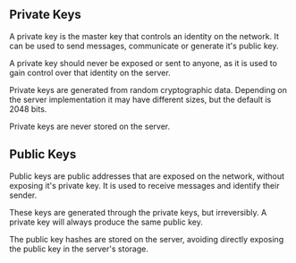 ## Private Keys

A private key is the master key that controls an identity on the network. It can be used to send messages, communicate or generate it's public key.

A private key should never be exposed or sent to anyone, as it is used to gain control over that identity on the server.

Private keys are generated from random cryptographic data. Depending on the server implementation it may have different sizes, but the default is 2048 bits.

Private keys are never stored on the server.

## Public Keys

Public keys are public addresses that are exposed on the network, without exposing it's private key. It is used to receive messages and identify their sender.

These keys are generated through the private keys, but irreversibly. A private key will always produce the same public key.

The public key hashes are stored on the server, avoiding directly exposing the public key in the server's storage.
